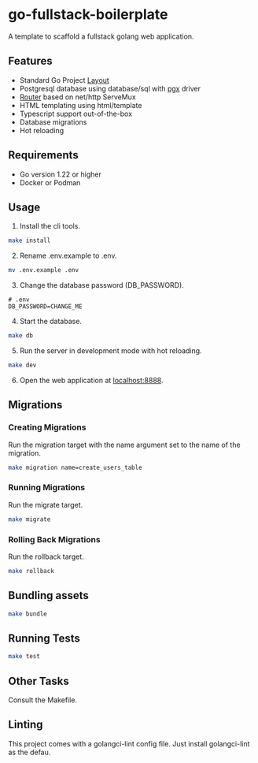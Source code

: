 # go-fullstack-boilerplate

A template to scaffold a fullstack golang web application.

## Features

-   Standard Go Project [Layout](https://github.com/golang-standards/project-layout)
-   Postgresql database using database/sql with [pgx](https://pkg.go.dev/github.com/jackc/pgx/stdlib) driver
-   [Router](https://github.com/ferdiebergado/goexpress) based on net/http ServeMux
-   HTML templating using html/template
-   Typescript support out-of-the-box
-   Database migrations
-   Hot reloading

## Requirements

-   Go version 1.22 or higher
-   Docker or Podman

## Usage

1. Install the cli tools.

```sh
make install
```

2. Rename .env.example to .env.

```sh
mv .env.example .env
```

3. Change the database password (DB_PASSWORD).

```.env
# .env
DB_PASSWORD=CHANGE_ME
```

4. Start the database.

```sh
make db
```

5. Run the server in development mode with hot reloading.

```sh
make dev
```

6. Open the web application at [localhost:8888](http://locahost:8888).

## Migrations

### Creating Migrations

Run the migration target with the name argument set to the name of the migration.

```sh
make migration name=create_users_table
```

### Running Migrations

Run the migrate target.

```sh
make migrate
```

### Rolling Back Migrations

Run the rollback target.

```sh
make rollback
```

## Bundling assets

```sh
make bundle
```

## Running Tests

```sh
make test
```

## Other Tasks

Consult the Makefile.

## Linting

This project comes with a golangci-lint config file. Just install golangci-lint as the defau.
